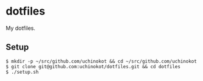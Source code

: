 # dotfiles

My dotfiles.

## Setup

```
$ mkdir -p ~/src/github.com/uchinokot && cd ~/src/github.com/uchinokot
$ git clone git@github.com:uchinokot/dotfiles.git && cd dotfiles
$ ./setup.sh
```
